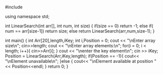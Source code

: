 
#include<iostream>

using namespace std;

int LinearSearch(int arr[], int num, int size)
{
if(size == 0) return -1; else if( num == arr[size-1]) return size; else
return LinearSearch(arr,num,size-1);
}

int main()
{ int Arr[20],length,iKey;
int i,Position = 0;
cout << "\nEnter array size\n";
cin>>length;
cout << "\nEnter array elements:\n";
for(i = 0; i < length; i++){
cin>>Arr[i];
}
cout << "\nenter the key element\n"; 
cin >> iKey;
Position = LinearSearch(Arr,iKey,length);
if(Position == -1){
    cout<< "\nElement unavailable\n"; 
}else {
    cout<< "\nElement available at position " << Position<<endl;
}
return 0;
}
